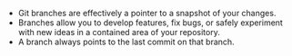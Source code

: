 - Git branches are effectively a pointer to a snapshot of your changes.
- Branches allow you to develop features, fix bugs, or safely experiment with new ideas in a contained area of your repository.
- A branch always points to the last commit on that branch.